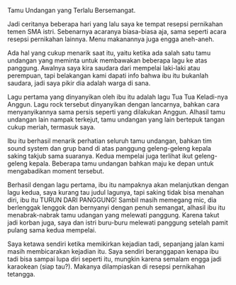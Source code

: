 Tamu Undangan yang Terlalu Bersemangat.

Jadi ceritanya beberapa hari yang lalu saya ke tempat resepsi pernikahan temen SMA istri. Sebenarnya acaranya biasa-biasa aja, sama seperti acara resepsi pernikahan lainnya. Menu makanannya juga engga aneh-aneh. 

Ada hal yang cukup menarik saat itu, yaitu ketika ada salah satu tamu undangan yang meminta untuk membawakan beberapa lagu ke atas panggung. Awalnya saya kira saudara dari mempelai laki-laki atau perempuan, tapi belakangan kami dapati info bahwa ibu itu bukanlah saudara, jadi saya pikir dia adalah warga di sana.

Lagu pertama yang dinyanyikan oleh ibu itu adalah lagu Tua Tua Keladi-nya Anggun. Lagu rock tersebut dinyanyikan dengan lancarnya, bahkan cara menyanyikannya sama persis seperti yang dilakukan Anggun. Alhasil tamu undangan lain nampak terkejut, tamu undangan yang lain bertepuk tangan cukup meriah, termasuk saya.

Ibu itu berhasil menarik perhatian seluruh tamu undangan, bahkan tim sound system dan grup band di atas panggung geleng-geleng kepala saking takjub sama suaranya. Kedua mempelai juga terlihat ikut geleng-geleng kepala. Beberapa tamu undangan bahkan maju ke depan untuk mengabadikan moment tersebut.

Berhasil dengan lagu pertama, ibu itu nampaknya akan melanjutkan dengan lagu kedua, saya kurang tau judul lagunya, tapi saking tidak bisa menahan diri, ibu itu TURUN DARI PANGGUNG! Sambil masih memegang mic, dia berlenggak lenggok dan bernyanyi dengan penuh semangat, alhasil ibu itu menabrak-nabrak tamu udangan yang melewati panggung. Karena takut jadi korban juga, saya dan istri buru-buru melewati panggung setelah pamit pulang sama kedua mempelai.

Saya ketawa sendiri ketika memikirkan kejadian tadi, sepanjang jalan kami masih membicarakan kejadian itu. Saya sendiri beranggapan kenapa ibu tadi bisa sampai lupa diri seperti itu, mungkin karena semalam engga jadi karaokean (siap tau?). Makanya dilampiaskan di resepsi pernikahan tetangga. 